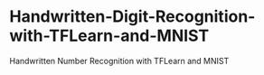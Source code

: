 # Handwritten-Digit-Recognition-with-TFLearn-and-MNIST
Handwritten Number Recognition with TFLearn and MNIST
